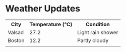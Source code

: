 # Weather Updates

<!-- WEATHER-UPDATE-START -->
<table><tr><th>City</th><th>Temperature (°C)</th><th>Condition</th></tr><tr><td>Valsad</td><td>27.2</td><td>Light rain shower</td></tr><tr><td>Boston</td><td>12.2</td><td>Partly cloudy</td></tr><tr><td></td><td></td><td></td></tr></table>
<!-- WEATHER-UPDATE-END -->
